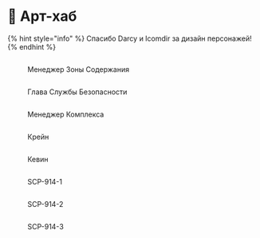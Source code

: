 # 🚀 Арт-хаб

{% hint style="info" %}
Спасибо Darcy и Icomdir за дизайн персонажей!
{% endhint %}

<div>

<figure><img src="../../.gitbook/assets/Zone Manager" alt=""><figcaption><p>Менеджер Зоны Содержания</p></figcaption></figure>

 

<figure><img src="../../.gitbook/assets/Head of Security" alt=""><figcaption><p>Глава Службы Безопасности</p></figcaption></figure>

 

<figure><img src="../../.gitbook/assets/Facility Manager" alt=""><figcaption><p>Менеджер Комплекса</p></figcaption></figure>

</div>

<div>

<figure><img src="../../.gitbook/assets/Krejn" alt=""><figcaption><p>Крейн</p></figcaption></figure>

 

<figure><img src="../../.gitbook/assets/Kevin" alt=""><figcaption><p>Кевин</p></figcaption></figure>

</div>

<div>

<figure><img src="../../.gitbook/assets/SCP-914-1" alt=""><figcaption><p>SCP-914-1</p></figcaption></figure>

 

<figure><img src="../../.gitbook/assets/SCP-914-2" alt=""><figcaption><p>SCP-914-2</p></figcaption></figure>

 

<figure><img src="../../.gitbook/assets/SCP-914-3" alt=""><figcaption><p>SCP-914-3</p></figcaption></figure>

</div>
